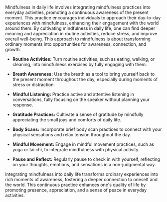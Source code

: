 Mindfulness in daily life involves integrating mindfulness practices into everyday activities, promoting a continuous awareness of the present moment. This practice encourages individuals to approach their day-to-day experiences with mindfulness, enhancing their engagement with the world around them. By cultivating mindfulness in daily life, one can find deeper meaning and appreciation in routine activities, reduce stress, and improve overall well-being. This approach to mindfulness is about transforming ordinary moments into opportunities for awareness, connection, and growth.


- **Routine Activities:** Turn routine activities, such as eating, walking, or cleaning, into mindfulness exercises by fully engaging with them.

- **Breath Awareness:** Use the breath as a tool to bring yourself back to the present moment throughout the day, especially during moments of stress or distraction.

- **Mindful Listening:** Practice active and attentive listening in conversations, fully focusing on the speaker without planning your response.

- **Gratitude Practices:** Cultivate a sense of gratitude by mindfully appreciating the small joys and comforts of daily life.

- **Body Scans:** Incorporate brief body scan practices to connect with your physical sensations and relax tension throughout the day.

- **Mindful Movement:** Engage in mindful movement practices, such as yoga or tai chi, to integrate mindfulness with physical activity.

- **Pause and Reflect:** Regularly pause to check in with yourself, reflecting on your thoughts, emotions, and sensations in a non-judgmental way.


Integrating mindfulness into daily life transforms ordinary experiences into rich moments of awareness, fostering a deeper connection to oneself and the world. This continuous practice enhances one's quality of life by promoting presence, appreciation, and a sense of peace in everyday activities.